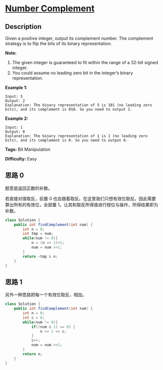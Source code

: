 # [Number Complement][title]

## Description

Given a positive integer, output its complement number. The complement
strategy is to flip the bits of its binary representation.

**Note:**  

1. The given integer is guaranteed to fit within the range of a 32-bit signed integer.
2. You could assume no leading zero bit in the integer’s binary representation.

**Example 1:**  

```
Input: 5
Output: 2
Explanation: The binary representation of 5 is 101 (no leading zero bits), and its complement is 010. So you need to output 2.
```

**Example 2:**  

```
Input: 1
Output: 0
Explanation: The binary representation of 1 is 1 (no leading zero bits), and its complement is 0. So you need to output 0.
```

**Tags:** Bit Manipulation

**Difficulty:** Easy

## 思路 0

题意是返回正数的补数。

若直接对值取反，前置 0 也会跟着取反。在这里我们只想有效位取反。因此需要算出所有的有效位，全部置 1。让其和取反所得值进行按位与操作，所得结果即为补数。

``` java
class Solution {
    public int findComplement(int num) {
        int n = 0;
        int tmp = num;
        while(num != 0){
            n = (n << 1)+1;
            num = num >>1;
        }
        return ~tmp & n;
    }
}
```

## 思路 1

另外一种思路把每一个有效位取反，相加。

``` java
class Solution {
    public int findComplement(int num) {
        int n = 0;
        int c = 0;
        while(num != 0){
            if((num & 1) == 0) {
                n += 1 << c;
            }
            c++;
            num = num >>1;
        }
        return n;
    }
}
```

[title]: https://leetcode.com/problems/number-complement
